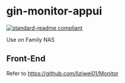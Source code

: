 <!--
 * @Author: liziwei01
 * @Date: 2023-05-09 22:54:33
 * @LastEditors: liziwei01
 * @LastEditTime: 2023-05-09 22:56:02
 * @Description: file content
-->
# gin-monitor-appui

[![standard-readme compliant](https://img.shields.io/badge/readme%20style-standard-brightgreen.svg?style=flat-square)](https://github.com/RichardLitt/standard-readme)

Use on Family NAS

## Front-End

Refer to <https://github.com/liziwei01/Monitor>
